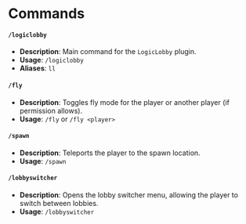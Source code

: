 # Commands

#### `/logiclobby`
- **Description**: Main command for the `LogicLobby` plugin.
- **Usage**: `/logiclobby`
- **Aliases**: `ll`

#### `/fly`
- **Description**: Toggles fly mode for the player or another player (if permission allows).
- **Usage**: `/fly` or `/fly <player>`

#### `/spawn`
- **Description**: Teleports the player to the spawn location.
- **Usage**: `/spawn`

#### `/lobbyswitcher`
- **Description**: Opens the lobby switcher menu, allowing the player to switch between lobbies.
- **Usage**: `/lobbyswitcher`
```